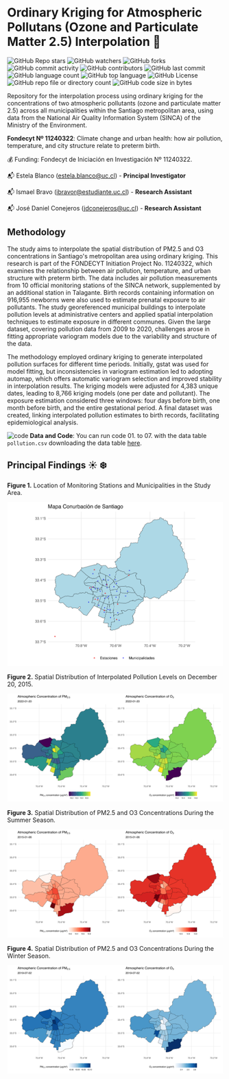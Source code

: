 # Ordinary Kriging for Atmospheric Pollutans (Ozone and Particulate Matter 2.5) Interpolation :city_sunrise:

![GitHub Repo stars](https://img.shields.io/github/stars/ClimChange-NewbornHealth/CIIIA-ClimateBirthWeightAnalysis)
![GitHub watchers](https://img.shields.io/github/watchers/ClimChange-NewbornHealth/CIIIA-ClimateBirthWeightAnalysis)
![GitHub forks](https://img.shields.io/github/forks/ClimChange-NewbornHealth/CIIIA-ClimateBirthWeightAnalysis)
![GitHub commit activity](https://img.shields.io/github/commit-activity/t/ClimChange-NewbornHealth/CIIIA-ClimateBirthWeightAnalysis)
![GitHub contributors](https://img.shields.io/github/contributors/ClimChange-NewbornHealth/CIIIA-ClimateBirthWeightAnalysis)
![GitHub last commit](https://img.shields.io/github/last-commit/ClimChange-NewbornHealth/CIIIA-ClimateBirthWeightAnalysis)
![GitHub language count](https://img.shields.io/github/languages/count/ClimChange-NewbornHealth/CIIIA-ClimateBirthWeightAnalysis)
![GitHub top language](https://img.shields.io/github/languages/top/ClimChange-NewbornHealth/CIIIA-ClimateBirthWeightAnalysis)
![GitHub License](https://img.shields.io/github/license/ClimChange-NewbornHealth/CIIIA-ClimateBirthWeightAnalysis)
![GitHub repo file or directory count](https://img.shields.io/github/directory-file-count/ClimChange-NewbornHealth/CIIIA-ClimateBirthWeightAnalysis)
![GitHub code size in bytes](https://img.shields.io/github/languages/code-size/ClimChange-NewbornHealth/CIIIA-ClimateBirthWeightAnalysis)



Repository for the interpolation process using ordinary kriging for the concentrations of two atmospheric pollutants (ozone and particulate matter 2.5) across all municipalities within the Santiago metropolitan area, using data from the National Air Quality Information System (SINCA) of the Ministry of the Environment.

**Fondecyt Nº 11240322**: Climate change and urban health: how air pollution, temperature, and city structure relate to preterm birth.

:moneybag: Funding: Fondecyt de Iniciación en Investigación Nº 11240322.

:mailbox_with_mail: Estela Blanco (<estela.blanco@uc.cl>) - **Principal Investigator**

:mailbox_with_mail: Ismael Bravo (ibravor@estudiante.uc.cl) - **Research Assistant**

:mailbox_with_mail: José Daniel Conejeros (<jdconejeros@uc.cl>) - **Research Assistant**

## Methodology

The study aims to interpolate the spatial distribution of PM2.5 and O3 concentrations in Santiago's metropolitan area using ordinary kriging. This research is part of the FONDECYT Initiation Project No. 11240322, which examines the relationship between air pollution, temperature, and urban structure with preterm birth. The data includes air pollution measurements from 10 official monitoring stations of the SINCA network, supplemented by an additional station in Talagante. Birth records containing information on 916,955 newborns were also used to estimate prenatal exposure to air pollutants. The study georeferenced municipal buildings to interpolate pollution levels at administrative centers and applied spatial interpolation techniques to estimate exposure in different communes. Given the large dataset, covering pollution data from 2009 to 2020, challenges arose in fitting appropriate variogram models due to the variability and structure of the data.

The methodology employed ordinary kriging to generate interpolated pollution surfaces for different time periods. Initially, gstat was used for model fitting, but inconsistencies in variogram estimation led to adopting automap, which offers automatic variogram selection and improved stability in interpolation results. The kriging models were adjusted for 4,383 unique dates, leading to 8,766 kriging models (one per date and pollutant). The exposure estimation considered three windows: four days before birth, one month before birth, and the entire gestational period. A final dataset was created, linking interpolated pollution estimates to birth records, facilitating epidemiological analysis. 

![code](https://skillicons.dev/icons?i=r) **Data and Code**: You can run code 01. to 07. with the data table `pollution.csv` downloading the data table [here](https://github.com/ClimChange-NewbornHealth/Pollution_Kriging/tree/main/Data).

## Principal Findings :sunny: :snowflake:

**Figure 1.** Location of Monitoring Stations and Municipalities in the Study Area.

![](Figures/conurb_map.jpg)

**Figure 2.** Spatial Distribution of Interpolated Pollution Levels on December 20, 2015.

![](Figures/interpolation_example1.jpg)

**Figure 3.** Spatial Distribution of PM2.5 and O3 Concentrations During the Summer Season.

![](Figures/interpolation_summer1.jpg)

**Figure 4.** Spatial Distribution of PM2.5 and O3 Concentrations During the Winter Season.

![](Figures/interpolation_winter1.jpg)
